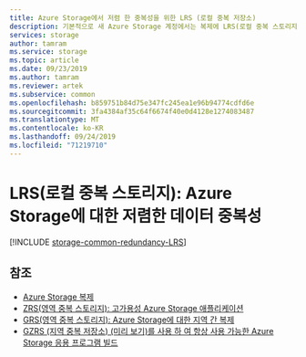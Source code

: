 ```yaml
---
title: Azure Storage에서 저렴 한 중복성을 위한 LRS (로컬 중복 저장소)
description: 기본적으로 새 Azure Storage 계정에서는 복제에 LRS(로컬 중복 스토리지)를 사용합니다. LRS는 가장 저렴한 복제 옵션입니다. 데이터센터의 하드웨어 실패로부터는 보호되지만 데이터센터 수준의 재해로부터는 보호되지 않습니다.
services: storage
author: tamram
ms.service: storage
ms.topic: article
ms.date: 09/23/2019
ms.author: tamram
ms.reviewer: artek
ms.subservice: common
ms.openlocfilehash: b859751b84d75e347fc245ea1e96b94774cdfd6e
ms.sourcegitcommit: 3fa4384af35c64f6674f40e0d4128e1274083487
ms.translationtype: MT
ms.contentlocale: ko-KR
ms.lasthandoff: 09/24/2019
ms.locfileid: "71219710"
---
```

# <a name="locally-redundant-storage-lrs-low-cost-data-redundancy-for-azure-storage"></a>LRS(로컬 중복 스토리지): Azure Storage에 대한 저렴한 데이터 중복성

[!INCLUDE [storage-common-redundancy-LRS](../../../includes/storage-common-redundancy-lrs.md)]

## <a name="see-also"></a>참조

- [Azure Storage 복제](storage-redundancy.md)
- [ZRS(영역 중복 스토리지): 고가용성 Azure Storage 애플리케이션](storage-redundancy-zrs.md)
- [GRS(영역 중복 스토리지): Azure Storage에 대한 지역 간 복제](storage-redundancy-grs.md)
- [GZRS (지역 중복 저장소) (미리 보기)를 사용 하 여 항상 사용 가능한 Azure Storage 응용 프로그램 빌드](storage-redundancy-gzrs.md)
